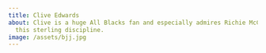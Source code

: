 ```yaml
---
title: Clive Edwards
about: Clive is a huge All Blacks fan and especially admires Richie McCaw for
  this sterling discipline.
image: /assets/bjj.jpg
---
```

